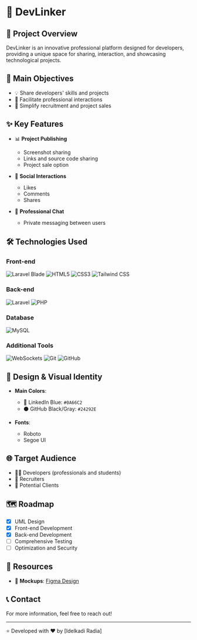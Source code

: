 # 🚀 DevLinker 

## 📝 Project Overview

DevLinker is an innovative professional platform designed for developers, providing a unique space for sharing, interaction, and showcasing technological projects.

## 🎯 Main Objectives

- 💡 Share developers' skills and projects
- 🤝 Facilitate professional interactions
- 💼 Simplify recruitment and project sales

## ✨ Key Features

- 📊 **Project Publishing**
  - Screenshot sharing
  - Links and source code sharing
  - Project sale option

- 🤳 **Social Interactions**
  - Likes
  - Comments
  - Shares

- 💬 **Professional Chat**
  - Private messaging between users

## 🛠 Technologies Used

### Front-end
![Laravel Blade](https://img.shields.io/badge/-Laravel%20Blade-FF2D20?style=flat-square&logo=laravel&logoColor=white)
![HTML5](https://img.shields.io/badge/-HTML5-E34F26?style=flat-square&logo=html5&logoColor=white)
![CSS3](https://img.shields.io/badge/-CSS3-1572B6?style=flat-square&logo=css3&logoColor=white)
![Tailwind CSS](https://img.shields.io/badge/-Tailwind%20CSS-38B2AC?style=flat-square&logo=tailwind-css&logoColor=white)

### Back-end
![Laravel](https://img.shields.io/badge/-Laravel-FF2D20?style=flat-square&logo=laravel&logoColor=white)
![PHP](https://img.shields.io/badge/-PHP-777BB4?style=flat-square&logo=php&logoColor=white)

### Database
![MySQL](https://img.shields.io/badge/-MySQL-4479A1?style=flat-square&logo=mysql&logoColor=white)

### Additional Tools
![WebSockets](https://img.shields.io/badge/-WebSockets-010101?style=flat-square&logo=socket.io&logoColor=white)
![Git](https://img.shields.io/badge/-Git-F05032?style=flat-square&logo=git&logoColor=white)
![GitHub](https://img.shields.io/badge/-GitHub-181717?style=flat-square&logo=github&logoColor=white)

## 🎨 Design & Visual Identity

- **Main Colors**: 
  - 🔵 LinkedIn Blue: `#0A66C2`
  - ⚫ GitHub Black/Gray: `#24292E`

- **Fonts**: 
  - Roboto
  - Segoe UI

## 🌐 Target Audience

- 👩‍💻 Developers (professionals and students)
- 👥 Recruiters
- 💼 Potential Clients

## 🗺️ Roadmap

- [x] UML Design
- [x] Front-end Development
- [x] Back-end Development
- [ ] Comprehensive Testing
- [ ] Optimization and Security

## 🔗 Resources

- 📐 **Mockups**: [Figma Design](https://www.figma.com/file/2E8NniD8Z2yzVAoCp6wXBp/DevLinker?type=design&node-id=0%3A1&mode=design&t=x00mr03nBsXAcupK-1)

## 📞 Contact

For more information, feel free to reach out!

---

⭐️ Developed with ❤️ by [Idelkadi Radia]
